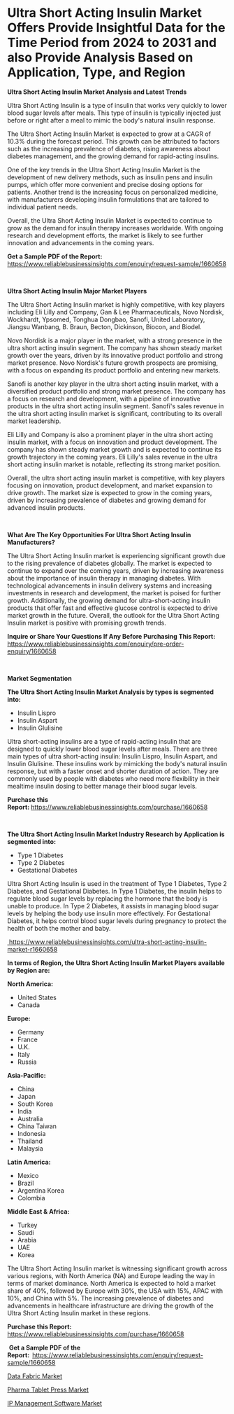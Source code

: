 <p><h1>Ultra Short Acting Insulin Market Offers Provide Insightful Data for the Time Period from 2024 to 2031 and also Provide Analysis Based on Application, Type, and Region</h1></p><p><strong>Ultra Short Acting Insulin Market Analysis and Latest Trends</strong></p>
<p><p>Ultra Short Acting Insulin is a type of insulin that works very quickly to lower blood sugar levels after meals. This type of insulin is typically injected just before or right after a meal to mimic the body's natural insulin response.</p><p>The Ultra Short Acting Insulin Market is expected to grow at a CAGR of 10.3% during the forecast period. This growth can be attributed to factors such as the increasing prevalence of diabetes, rising awareness about diabetes management, and the growing demand for rapid-acting insulins.</p><p>One of the key trends in the Ultra Short Acting Insulin Market is the development of new delivery methods, such as insulin pens and insulin pumps, which offer more convenient and precise dosing options for patients. Another trend is the increasing focus on personalized medicine, with manufacturers developing insulin formulations that are tailored to individual patient needs.</p><p>Overall, the Ultra Short Acting Insulin Market is expected to continue to grow as the demand for insulin therapy increases worldwide. With ongoing research and development efforts, the market is likely to see further innovation and advancements in the coming years.</p></p>
<p><strong>Get a Sample PDF of the Report:&nbsp;</strong> <a href="https://www.reliablebusinessinsights.com/enquiry/request-sample/1660658">https://www.reliablebusinessinsights.com/enquiry/request-sample/1660658</a></p>
<p>&nbsp;</p>
<p><strong>Ultra Short Acting Insulin Major Market Players</strong></p>
<p><p>The Ultra Short Acting Insulin market is highly competitive, with key players including Eli Lilly and Company, Gan & Lee Pharmaceuticals, Novo Nordisk, Wockhardt, Ypsomed, Tonghua Dongbao, Sanofi, United Laboratory, Jiangsu Wanbang, B. Braun, Becton, Dickinson, Biocon, and Biodel. </p><p>Novo Nordisk is a major player in the market, with a strong presence in the ultra short acting insulin segment. The company has shown steady market growth over the years, driven by its innovative product portfolio and strong market presence. Novo Nordisk's future growth prospects are promising, with a focus on expanding its product portfolio and entering new markets.</p><p>Sanofi is another key player in the ultra short acting insulin market, with a diversified product portfolio and strong market presence. The company has a focus on research and development, with a pipeline of innovative products in the ultra short acting insulin segment. Sanofi's sales revenue in the ultra short acting insulin market is significant, contributing to its overall market leadership.</p><p>Eli Lilly and Company is also a prominent player in the ultra short acting insulin market, with a focus on innovation and product development. The company has shown steady market growth and is expected to continue its growth trajectory in the coming years. Eli Lilly's sales revenue in the ultra short acting insulin market is notable, reflecting its strong market position.</p><p>Overall, the ultra short acting insulin market is competitive, with key players focusing on innovation, product development, and market expansion to drive growth. The market size is expected to grow in the coming years, driven by increasing prevalence of diabetes and growing demand for advanced insulin products.</p></p>
<p>&nbsp;</p>
<p><strong>What Are The Key Opportunities For Ultra Short Acting Insulin Manufacturers?</strong></p>
<p><p>The Ultra Short Acting Insulin market is experiencing significant growth due to the rising prevalence of diabetes globally. The market is expected to continue to expand over the coming years, driven by increasing awareness about the importance of insulin therapy in managing diabetes. With technological advancements in insulin delivery systems and increasing investments in research and development, the market is poised for further growth. Additionally, the growing demand for ultra-short-acting insulin products that offer fast and effective glucose control is expected to drive market growth in the future. Overall, the outlook for the Ultra Short Acting Insulin market is positive with promising growth trends.</p></p>
<p><strong>Inquire or Share Your Questions If Any Before Purchasing This Report:</strong> <a href="https://www.reliablebusinessinsights.com/enquiry/pre-order-enquiry/1660658">https://www.reliablebusinessinsights.com/enquiry/pre-order-enquiry/1660658</a></p>
<p>&nbsp;</p>
<p><strong>Market Segmentation</strong></p>
<p><strong>The Ultra Short Acting Insulin Market Analysis by types is segmented into:</strong></p>
<p><ul><li>Insulin Lispro</li><li>Insulin Aspart</li><li>Insulin Glulisine</li></ul></p>
<p><p>Ultra short-acting insulins are a type of rapid-acting insulin that are designed to quickly lower blood sugar levels after meals. There are three main types of ultra short-acting insulin: Insulin Lispro, Insulin Aspart, and Insulin Glulisine. These insulins work by mimicking the body's natural insulin response, but with a faster onset and shorter duration of action. They are commonly used by people with diabetes who need more flexibility in their mealtime insulin dosing to better manage their blood sugar levels.</p></p>
<p><strong>Purchase this Report:&nbsp;</strong><a href="https://www.reliablebusinessinsights.com/purchase/1660658">https://www.reliablebusinessinsights.com/purchase/1660658</a></p>
<p>&nbsp;</p>
<p><strong>The Ultra Short Acting Insulin Market Industry Research by Application is segmented into:</strong></p>
<p><ul><li>Type 1 Diabetes</li><li>Type 2 Diabetes</li><li>Gestational Diabetes</li></ul></p>
<p><p>Ultra Short Acting Insulin is used in the treatment of Type 1 Diabetes, Type 2 Diabetes, and Gestational Diabetes. In Type 1 Diabetes, the insulin helps to regulate blood sugar levels by replacing the hormone that the body is unable to produce. In Type 2 Diabetes, it assists in managing blood sugar levels by helping the body use insulin more effectively. For Gestational Diabetes, it helps control blood sugar levels during pregnancy to protect the health of both the mother and baby.</p></p>
<p><a href="https://www.reliablebusinessinsights.com/ultra-short-acting-insulin-market-r1660658">&nbsp;https://www.reliablebusinessinsights.com/ultra-short-acting-insulin-market-r1660658</a></p>
<p><strong>In terms of Region, the Ultra Short Acting Insulin Market Players available by Region are:</strong></p>
<p>
    <p> <strong> North America: </strong>
        <ul>
            <li>United States</li>
            <li>Canada</li>
        </ul>
        </p> 
    <p> <strong> Europe: </strong>
        <ul>
            <li>Germany</li>
            <li>France</li>
            <li>U.K.</li>
            <li>Italy</li>
            <li>Russia</li>
        </ul>
        </p> 
    <p> <strong> Asia-Pacific: </strong>
        <ul>
            <li>China</li>
            <li>Japan</li>
            <li>South Korea</li>
            <li>India</li>
            <li>Australia</li>
            <li>China Taiwan</li>
            <li>Indonesia</li>
            <li>Thailand</li>
            <li>Malaysia</li>
        </ul>
        </p> 
    <p> <strong> Latin America: </strong>
        <ul>
            <li>Mexico</li>
            <li>Brazil</li>
            <li>Argentina Korea</li>
            <li>Colombia</li>
        </ul>
        </p> 
    <p> <strong> Middle East & Africa: </strong>
        <ul>
            <li>Turkey</li>
            <li>Saudi</li>
            <li>Arabia</li>
            <li>UAE</li>
            <li>Korea</li>
        </ul>
    </p>
    </p>
<p><p>The Ultra Short Acting Insulin market is witnessing significant growth across various regions, with North America (NA) and Europe leading the way in terms of market dominance. North America is expected to hold a market share of 40%, followed by Europe with 30%, the USA with 15%, APAC with 10%, and China with 5%. The increasing prevalence of diabetes and advancements in healthcare infrastructure are driving the growth of the Ultra Short Acting Insulin market in these regions.</p></p>
<p><strong>Purchase this Report: </strong><a href="https://www.reliablebusinessinsights.com/purchase/1660658">https://www.reliablebusinessinsights.com/purchase/1660658</a></p>
<p>&nbsp;<strong>Get a Sample PDF of the Report:&nbsp;&nbsp;</strong><a href="https://www.reliablebusinessinsights.com/enquiry/request-sample/1660658">https://www.reliablebusinessinsights.com/enquiry/request-sample/1660658</a></p>
<p><strong></strong></p>
<p><p><a href="https://github.com/pennyaldbrittonh658/Market-Research-Report-List-1/blob/main/data-fabric-market.md">Data Fabric Market</a></p><p><a href="https://github.com/gcimaudf65/Market-Research-Report-List-1/blob/main/pharma-tablet-press-market.md">Pharma Tablet Press Market</a></p><p><a href="https://github.com/dmmanir420/Market-Research-Report-List-1/blob/main/ip-management-software-market.md">IP Management Software Market</a></p></p>